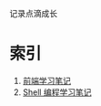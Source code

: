 记录点滴成长

# 索引

1. [前端学习笔记](https://github.com/bestswifter/DailyLearning/blob/master/FrontEndLearning.md)
2. [Shell 编程学习笔记](https://github.com/bestswifter/DailyLearning/blob/master/ShellLearning.md)

